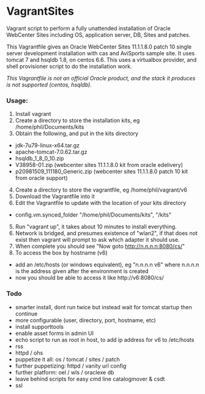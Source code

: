# VagrantSites
Vagrant script to perform a fully unattended installation of Oracle WebCenter Sites including OS, application server, DB, Sites and patches.

This Vagrantfile gives an Oracle WebCenter Sites 11.1.1.8.0 patch 10 single server development installation with cas and AviSports sample site. It uses tomcat 7 and hsqldb 1.8, on centos 6.6. This uses  a virtualbox provider, and shell provisioner script to do the installation work.

*This Vagrantfile is not an official Oracle product, and the stack it produces is not supported (centos, hsqldb).*

### Usage:

1. Install vagrant
2. Create a directory to store the installation kits, eg /home/phil/Documents/kits
3. Obtain the following, and put in the kits directory
  * jdk-7u79-linux-x64.tar.gz
  * apache-tomcat-7.0.62.tar.gz
  * hsqldb_1_8_0_10.zip
  * V38958-01.zip (webcenter sites 11.1.1.8.0 kit from oracle edelivery)
  * p20981509_111180_Generic.zip (webcenter sites 11.1.1.8.0 patch 10 kit from oracle support)
4. Create a directory to store the vagrantfile, eg /home/phil/vagrant/v6
5. Download the Vagrantfile into it
6. Edit the Vagrantfile to update with the location of your kits directory
  * config.vm.synced_folder "/home/phil/Documents/kits", "/kits"
5. Run "vagrant up", it takes about 10 minutes to install everything.
6. Network is bridged, and presumes existence of "wlan2", if that does not exist then vagrant will prompt to ask which adapter it should use.
7. When complete you should see "Now goto http://n.n.n.n:8080/cs/"
8. To access the box by hostname (v6)
  * add an /etc/hosts (or windows equivalent), eg "n.n.n.n v6" where n.n.n.n is the address given after the environment is created
  * now you should be able to access it like http://v6:8080/cs/

### Todo


* smarter install, dont run twice but instead wait for tomcat startup then continue
* more configurable (user, directory, port, hostname, etc)
* install supporttools
* enable asset forms in admin UI
* echo script to run as root in host, to add ip address for v6 to /etc/hosts
* rss
* httpd / ohs
* puppetize it all: os / tomcat / sites / patch
* further puppetizing: httpd / vanity url config
* further platform: oel / wls / oraclexe db
* leave behind scripts for easy cmd line catalogmover & csdt
* ssl
